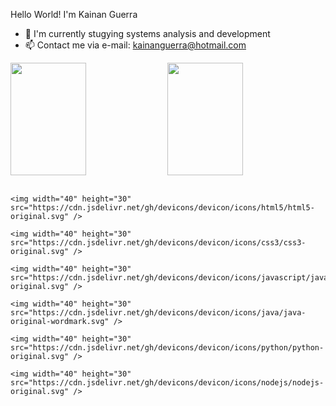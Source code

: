    Hello World! I'm Kainan Guerra

- 💾 I'm currently stugying systems analysis and development
- 📫 Contact me via e-mail: kainanguerra@hotmail.com

<div width="100%" display="flex" justify-content="space-between">
  <a href="https://github.com/KainanGuerra"></a>
  
  <img width="49%" height="180em" align="center" src="https://github-readme-stats.vercel.app/api?username=kainanguerra&theme=dark&layout=compact&show_icons=true"/>
  <img width="49%" height="180em" align="center" src="https://github-readme-stats.vercel.app/api/top-langs/?username=kainanguerra&theme=dark&show_icons=true&layout=compact"/>
</div>
<br>
<div display="inline-block">
    
    <img width="40" height="30" src="https://cdn.jsdelivr.net/gh/devicons/devicon/icons/html5/html5-original.svg" />

    <img width="40" height="30" src="https://cdn.jsdelivr.net/gh/devicons/devicon/icons/css3/css3-original.svg" />
          
    <img width="40" height="30" src="https://cdn.jsdelivr.net/gh/devicons/devicon/icons/javascript/javascript-original.svg" />
          
    <img width="40" height="30"  src="https://cdn.jsdelivr.net/gh/devicons/devicon/icons/java/java-original-wordmark.svg" />
   
    <img width="40" height="30"  src="https://cdn.jsdelivr.net/gh/devicons/devicon/icons/python/python-original.svg" />
           
    <img width="40" height="30" src="https://cdn.jsdelivr.net/gh/devicons/devicon/icons/nodejs/nodejs-original.svg" />
</div>          
